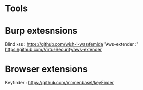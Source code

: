 # Tools

Burp extesnsions
================
Blind xss : https://github.com/wish-i-was/femida
"Aws-extender :" https://github.com/VirtueSecurity/aws-extender


Browser extensions
==================
Keyfinder : https://github.com/momenbasel/keyFinder

